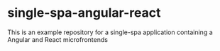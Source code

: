 # single-spa-angular-react
This is an example repository for a single-spa application containing a Angular and React microfrontends
